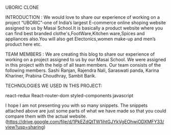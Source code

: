 UBORIC CLONE

INTRODUCTION : We would love to share our experience of working on a project “UBORIC”-one of India’s largest E-commerce online shoping website assigned to us by Masai School.It is basically a product website where you can find best branded clothe's,FootWare,Kitchen ware,Spices and appliances also.You will also get Electonics,women make-up and men’s product here etc.

TEAM MEMBERS : We are creating this blog to share our experience of working on a project assigned to us by our Masai School. We were assigned in this project with the help of all team members. Our team consists of the following members. Sashi Ranjan, Rajendra Nali, Saraswati panda, Karina Khariner, Prabina Choudhray, Sambit Barik.

TECHNOLOGIES WE USED IN THIS PROJECT:

react-redux React-router-dom styled-components javascript

I hope I am not presenting you with so many snippets. The snippets attached above are just some parts of what we have made so that you could compare them with the actual website.
(https://drive.google.com/file/d/1PkEZdQtTW1ihtGJYkVgEOhwiODXMFY33/view?usp=sharing)
